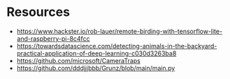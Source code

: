 # Resources

* https://www.hackster.io/rob-lauer/remote-birding-with-tensorflow-lite-and-raspberry-pi-8c4fcc
* https://towardsdatascience.com/detecting-animals-in-the-backyard-practical-application-of-deep-learning-c030d3263ba8
* https://github.com/microsoft/CameraTraps
* https://github.com/dddjjjbbb/Grunz/blob/main/main.py